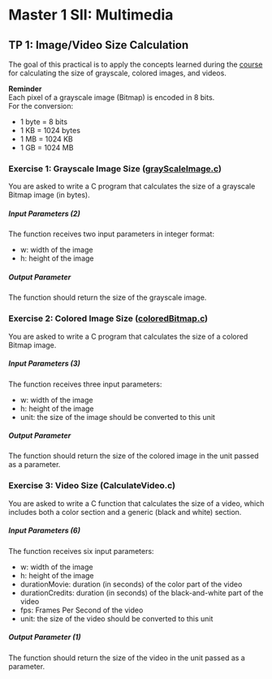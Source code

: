 # Master 1 SII: Multimedia

## TP 1: Image/Video Size Calculation

The goal of this practical is to apply the concepts learned during the [course](https://canvas.instructure.com/courses/10470827/files/273054605?module_item_id=118488408) for calculating the size of grayscale, colored images, and videos.

**Reminder**  
Each pixel of a grayscale image (Bitmap) is encoded in 8 bits.  
For the conversion:  

* 1 byte = 8 bits  
* 1 KB = 1024 bytes  
* 1 MB = 1024 KB  
* 1 GB = 1024 MB  

### Exercise 1: Grayscale Image Size ([grayScaleImage.c](grayScaleImage.c))

You are asked to write a C program that calculates the size of a grayscale Bitmap image (in bytes).  

##### Input Parameters (2)  
The function receives two input parameters in integer format:
- w: width of the image
- h: height of the image

##### Output Parameter  
The function should return the size of the grayscale image.

### Exercise 2: Colored Image Size ([coloredBitmap.c](coloredBitmap.c))

You are asked to write a C program that calculates the size of a colored Bitmap image.

##### Input Parameters (3)  
The function receives three input parameters:
- w: width of the image
- h: height of the image
- unit: the size of the image should be converted to this unit

##### Output Parameter  
The function should return the size of the colored image in the unit passed as a parameter.

### Exercise 3: Video Size (CalculateVideo.c)

You are asked to write a C function that calculates the size of a video, which includes both a color section and a generic (black and white) section.

##### Input Parameters (6)  
The function receives six input parameters:  
- w: width of the image
- h: height of the image
- durationMovie: duration (in seconds) of the color part of the video
- durationCredits: duration (in seconds) of the black-and-white part of the video
- fps: Frames Per Second of the video
- unit: the size of the video should be converted to this unit

##### Output Parameter (1)  
The function should return the size of the video in the unit passed as a parameter.